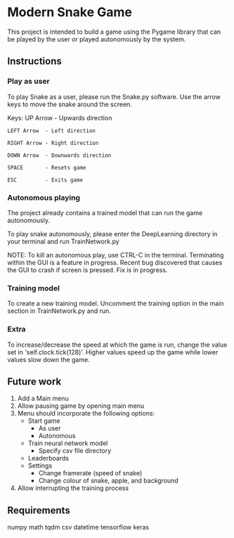 # Modern Snake Game
This project is intended to build a game using the Pygame library that can be played by the user or played autonomously by the system.

## Instructions
### Play as user
To play Snake as a user, please run the Snake.py software. 
Use the arrow keys to move the snake around the screen.

Keys:
    UP Arrow    - Upwards direction
    
    LEFT Arrow  - Left direction
    
    RIGHT Arrow - Right direction
    
    DOWN Arrow  - Downwards direction
    
    SPACE       - Resets game
    
    ESC         - Exits game

### Autonomous playing
The project already contains a trained model that can run the game autonomously.

To play snake autonomously, please enter the DeepLearning directory in your terminal and run TrainNetwork.py

NOTE: To kill an autonomous play, use CTRL-C in the terminal. Terminating within the GUI is a feature in progress.
      Recent bug discovered that causes the GUI to crash if screen is pressed. Fix is in progress.

### Training model
To create a new training model. Uncomment the training option in the main section in TrainNetwork.py and run.

### Extra
To increase/decrease the speed at which the game is run, change the value set in 'self.clock.tick(128)'. Higher values speed up the game while lower values slow down the game.

## Future work
1. Add a Main menu
2. Allow pausing game by opening main menu
3. Menu should incorporate the following options:
    - Start game
        - As user
        - Autonomous
    - Train neural network model
        - Specify csv file directory
    - Leaderboards
    - Settings
        - Change framerate (speed of snake)
        - Change colour of snake, apple, and background
4. Allow interrupting the training process
    
## Requirements
numpy
math
tqdm
csv
datetime
tensorflow
keras

